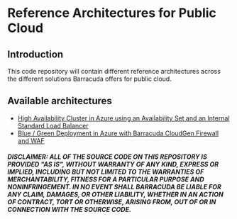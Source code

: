 # Reference Architectures for Public Cloud

## Introduction

This code repository will contain different reference architectures across the different solutions Barracuda offers for public cloud.

## Available architectures

- [High Availability Cluster in Azure using an Availability Set and an Internal Standard Load Balancer](tree/master/Quickstart-Azure-Blue-Green/)
- [Blue / Green Deployment in Azure with Barracuda CloudGen Firewall and WAF](tree/master/Quickstart-Azure-CGF-HA/)



##### DISCLAIMER: ALL OF THE SOURCE CODE ON THIS REPOSITORY IS PROVIDED "AS IS", WITHOUT WARRANTY OF ANY KIND, EXPRESS OR IMPLIED, INCLUDING BUT NOT LIMITED TO THE WARRANTIES OF MERCHANTABILITY, FITNESS FOR A PARTICULAR PURPOSE AND NONINFRINGEMENT. IN NO EVENT SHALL BARRACUDA BE LIABLE FOR ANY CLAIM, DAMAGES, OR OTHER LIABILITY, WHETHER IN AN ACTION OF CONTRACT, TORT OR OTHERWISE, ARISING FROM, OUT OF OR IN CONNECTION WITH THE SOURCE CODE. #####